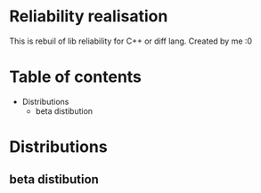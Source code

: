 # Reliability realisation

This is rebuil of lib reliability for C++ or diff lang. 
Created by me :0

# Table of contents

- Distributions
  - beta distibution


# Distributions

## beta distibution






